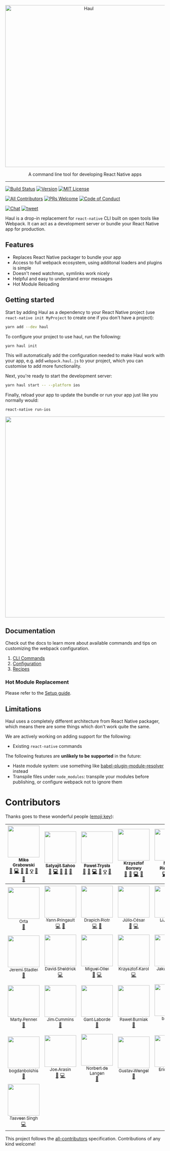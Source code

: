 <p align="center">
  <img alt="Haul" src="https://cloud.githubusercontent.com/assets/1174278/24502391/25619f98-156b-11e7-994c-a8495b4735d5.png" width="512">
</p>

<p align="center">
  A command line tool for developing React Native apps
</p>

---

[![Build Status][build-badge]][build]
[![Version][version-badge]][package]
[![MIT License][license-badge]][license]


[![All Contributors][all-contributors-badge]](#contributors)
[![PRs Welcome][prs-welcome-badge]][prs-welcome]
[![Code of Conduct][coc-badge]][coc]

[![Chat][chat-badge]][chat]
[![tweet][tweet-badge]][tweet]

Haul is a drop-in replacement for `react-native` CLI built on open tools like Webpack. It can act as a development server or bundle your React Native app for production.

## Features

- Replaces React Native packager to bundle your app
- Access to full webpack ecosystem, using additonal loaders and plugins is simple
- Doesn't need watchman, symlinks work nicely
- Helpful and easy to understand error messages
- Hot Module Reloading

## Getting started

Start by adding Haul as a dependency to your React Native project (use `react-native init MyProject` to create one if you don't have a project):

```bash
yarn add --dev haul
```

To configure your project to use haul, run the following:

```bash
yarn haul init
```

This will automatically add the configuration needed to make Haul work with your app, e.g. add `webpack.haul.js` to your project, which you can customise to add more functionality.

Next, you're ready to start the development server:

```bash
yarn haul start -- --platform ios
```

Finally, reload your app to update the bundle or run your app just like you normally would:

```bash
react-native run-ios
```

<p align="center">
  <img width="635" src="https://cloud.githubusercontent.com/assets/2464966/24395888/8957aba8-13a1-11e7-96a3-70d34d4b5069.png" />
</p>

## Documentation

Check out the docs to learn more about available commands and tips on customizing the webpack configuration.

1. [CLI Commands](docs/CLI%20Commands.md)
1. [Configuration](docs/Configuration.md)
1. [Recipes](docs/Recipes.md)

### Hot Module Replacement
Please refer to the [Setup guide](./docs/hmr/Setup.md).

## Limitations

Haul uses a completely different architecture from React Native packager, which means there are some things which don't work quite the same.

We are actively working on adding support for the following:

- Existing `react-native` commands

The following features are **unlikely to be supported** in the future:

- Haste module system: use something like [babel-plugin-module-resolver](https://github.com/tleunen/babel-plugin-module-resolver) instead
- Transpile files under `node_modules`: transpile your modules before publishing, or configure webpack not to ignore them

# Contributors

Thanks goes to these wonderful people ([emoji key](https://github.com/kentcdodds/all-contributors#emoji-key)):

<!-- ALL-CONTRIBUTORS-LIST:START - Do not remove or modify this section -->
| [<img src="https://avatars2.githubusercontent.com/u/2464966?v=4" width="100px;"/><br /><sub>Mike Grabowski</sub>](https://twitter.com/grabbou)<br />[💬](#question-grabbou "Answering Questions") [💻](https://github.com/grabbou/haul/commits?author=grabbou "Code") [🎨](#design-grabbou "Design") [📖](https://github.com/grabbou/haul/commits?author=grabbou "Documentation") [💡](#example-grabbou "Examples") [🤔](#ideas-grabbou "Ideas, Planning, & Feedback") [👀](#review-grabbou "Reviewed Pull Requests") | [<img src="https://avatars2.githubusercontent.com/u/1174278?v=4" width="100px;"/><br /><sub>Satyajit Sahoo</sub>](https://twitter.com/satya164)<br />[💬](#question-satya164 "Answering Questions") [💻](https://github.com/grabbou/haul/commits?author=satya164 "Code") [🎨](#design-satya164 "Design") [🤔](#ideas-satya164 "Ideas, Planning, & Feedback") [👀](#review-satya164 "Reviewed Pull Requests") | [<img src="https://avatars2.githubusercontent.com/u/17573635?v=4" width="100px;"/><br /><sub>Paweł Trysła</sub>](https://twitter.com/_zamotany)<br />[💬](#question-zamotany "Answering Questions") [🐛](https://github.com/grabbou/haul/issues?q=author%3Azamotany "Bug reports") [💻](https://github.com/grabbou/haul/commits?author=zamotany "Code") [📖](https://github.com/grabbou/haul/commits?author=zamotany "Documentation") [💡](#example-zamotany "Examples") [🤔](#ideas-zamotany "Ideas, Planning, & Feedback") | [<img src="https://avatars2.githubusercontent.com/u/6444719?v=4" width="100px;"/><br /><sub>Krzysztof Borowy</sub>](https://twitter.com/Krizzu)<br />[💬](#question-Krizzu "Answering Questions") [🐛](https://github.com/grabbou/haul/issues?q=author%3AKrizzu "Bug reports") [💻](https://github.com/grabbou/haul/commits?author=Krizzu "Code") [🤔](#ideas-Krizzu "Ideas, Planning, & Feedback") | [<img src="https://avatars2.githubusercontent.com/u/5106466?v=4" width="100px;"/><br /><sub>Michał Pierzchała</sub>](https://twitter.com/thymikee)<br />[💻](https://github.com/grabbou/haul/commits?author=thymikee "Code") [🤔](#ideas-thymikee "Ideas, Planning, & Feedback") [⚠️](https://github.com/grabbou/haul/commits?author=thymikee "Tests") | [<img src="https://avatars0.githubusercontent.com/u/68273?v=4" width="100px;"/><br /><sub>Steve Kellock</sub>](https://github.com/skellock)<br />[💻](https://github.com/grabbou/haul/commits?author=skellock "Code") | [<img src="https://avatars2.githubusercontent.com/u/3254314?v=4" width="100px;"/><br /><sub>Mathieu Dutour</sub>](https://mathieu.dutour.me)<br />[💻](https://github.com/grabbou/haul/commits?author=mathieudutour "Code") |
| :---: | :---: | :---: | :---: | :---: | :---: | :---: |
| [<img src="https://avatars2.githubusercontent.com/u/49038?v=4" width="100px;"/><br /><sub>Orta</sub>](http://orta.io)<br />[📖](https://github.com/grabbou/haul/commits?author=orta "Documentation") | [<img src="https://avatars0.githubusercontent.com/u/5436545?v=4" width="100px;"/><br /><sub>Yann Pringault</sub>](https://github.com/Kerumen)<br />[💻](https://github.com/grabbou/haul/commits?author=Kerumen "Code") [📖](https://github.com/grabbou/haul/commits?author=Kerumen "Documentation") | [<img src="https://avatars2.githubusercontent.com/u/16336501?v=4" width="100px;"/><br /><sub>Drapich Piotr</sub>](https://github.com/dratwas)<br />[💻](https://github.com/grabbou/haul/commits?author=dratwas "Code") [📖](https://github.com/grabbou/haul/commits?author=dratwas "Documentation") | [<img src="https://avatars3.githubusercontent.com/u/387794?v=4" width="100px;"/><br /><sub>Júlio César</sub>](http://julioc.me)<br />[🐛](https://github.com/grabbou/haul/issues?q=author%3AJulioC "Bug reports") [💻](https://github.com/grabbou/haul/commits?author=JulioC "Code") | [<img src="https://avatars0.githubusercontent.com/u/1216029?v=4" width="100px;"/><br /><sub>LiJung Chi</sub>](http://chilijung.me)<br />[💻](https://github.com/grabbou/haul/commits?author=chilijung "Code") | [<img src="https://avatars1.githubusercontent.com/u/6403450?v=4" width="100px;"/><br /><sub>spypsy</sub>](https://github.com/spypsy)<br />[💻](https://github.com/grabbou/haul/commits?author=spypsy "Code") | [<img src="https://avatars1.githubusercontent.com/u/12488826?v=4" width="100px;"/><br /><sub>Juwan Wheatley</sub>](https://fiber-god.github.io/)<br />[📖](https://github.com/grabbou/haul/commits?author=fiber-god "Documentation") |
| [<img src="https://avatars2.githubusercontent.com/u/3100817?v=4" width="100px;"/><br /><sub>Jeremi Stadler</sub>](http://jeremi.se)<br />[📖](https://github.com/grabbou/haul/commits?author=jeremistadler "Documentation") | [<img src="https://avatars2.githubusercontent.com/u/1242537?v=4" width="100px;"/><br /><sub>David Sheldrick</sub>](https://github.com/ds300)<br />[💻](https://github.com/grabbou/haul/commits?author=ds300 "Code") | [<img src="https://avatars3.githubusercontent.com/u/5677929?v=4" width="100px;"/><br /><sub>Miguel Oller</sub>](https://twitter.com/ollermi)<br />[🐛](https://github.com/grabbou/haul/issues?q=author%3Amigueloller "Bug reports") [💻](https://github.com/grabbou/haul/commits?author=migueloller "Code") | [<img src="https://avatars3.githubusercontent.com/u/12470911?v=4" width="100px;"/><br /><sub>Krzysztof Karol</sub>](https://github.com/KrzysztofKarol)<br />[💻](https://github.com/grabbou/haul/commits?author=KrzysztofKarol "Code") | [<img src="https://avatars1.githubusercontent.com/u/7150839?v=4" width="100px;"/><br /><sub>Jakub Stasiak</sub>](https://github.com/jakubsta)<br />[💻](https://github.com/grabbou/haul/commits?author=jakubsta "Code") | [<img src="https://avatars2.githubusercontent.com/u/774577?v=4" width="100px;"/><br /><sub>Ferran Negre</sub>](http://twitter.com/ferrannp)<br />[🐛](https://github.com/grabbou/haul/issues?q=author%3Aferrannp "Bug reports") [💻](https://github.com/grabbou/haul/commits?author=ferrannp "Code") | [<img src="https://avatars2.githubusercontent.com/u/26751770?v=4" width="100px;"/><br /><sub>CL123123</sub>](https://github.com/CL123123)<br />[📖](https://github.com/grabbou/haul/commits?author=CL123123 "Documentation") |
| [<img src="https://avatars0.githubusercontent.com/u/1819798?v=4" width="100px;"/><br /><sub>Marty Penner</sub>](http://penner.me)<br />[📖](https://github.com/grabbou/haul/commits?author=martypenner "Documentation") | [<img src="https://avatars0.githubusercontent.com/u/108938?v=4" width="100px;"/><br /><sub>Jim Cummins</sub>](https://jimthedev.com)<br />[📖](https://github.com/grabbou/haul/commits?author=jimthedev "Documentation") | [<img src="https://avatars0.githubusercontent.com/u/997157?v=4" width="100px;"/><br /><sub>Gant Laborde</sub>](https://github.com/GantMan)<br />[📖](https://github.com/grabbou/haul/commits?author=GantMan "Documentation") | [<img src="https://avatars0.githubusercontent.com/u/1809192?v=4" width="100px;"/><br /><sub>Paweł Burniak</sub>](https://github.com/mitcom)<br />[📖](https://github.com/grabbou/haul/commits?author=mitcom "Documentation") | [<img src="https://avatars0.githubusercontent.com/u/25077318?v=4" width="100px;"/><br /><sub>bsnelder</sub>](https://github.com/bsnelder)<br />[💻](https://github.com/grabbou/haul/commits?author=bsnelder "Code") | [<img src="https://avatars2.githubusercontent.com/u/4400726?v=4" width="100px;"/><br /><sub>aivæn</sub>](https://ivan.moe/)<br />[💻](https://github.com/grabbou/haul/commits?author=SEAPUNK "Code") | [<img src="https://avatars2.githubusercontent.com/u/9661806?v=4" width="100px;"/><br /><sub>Nemanja Stojanovic</sub>](https://nem035.com)<br />[💻](https://github.com/grabbou/haul/commits?author=nem035 "Code") |
| [<img src="https://avatars3.githubusercontent.com/u/2010912?v=4" width="100px;"/><br /><sub>bogdanbolchis</sub>](https://github.com/bogdanbolchis)<br />[📖](https://github.com/grabbou/haul/commits?author=bogdanbolchis "Documentation") | [<img src="https://avatars1.githubusercontent.com/u/3767?v=4" width="100px;"/><br /><sub>Joe Arasin</sub>](http://joe.arasin.com)<br />[🐛](https://github.com/grabbou/haul/issues?q=author%3Ajoearasin "Bug reports") [💻](https://github.com/grabbou/haul/commits?author=joearasin "Code") | [<img src="https://avatars2.githubusercontent.com/u/3070389?v=4" width="100px;"/><br /><sub>Norbert de Langen</sub>](https://github.com/ndelangen)<br />[📖](https://github.com/grabbou/haul/commits?author=ndelangen "Documentation") | [<img src="https://avatars3.githubusercontent.com/u/6381792?v=4" width="100px;"/><br /><sub>Gustav Wengel</sub>](http://gustavwengel.dk)<br />[📖](https://github.com/grabbou/haul/commits?author=GeeWee "Documentation") | [<img src="https://avatars2.githubusercontent.com/u/1930227?v=4" width="100px;"/><br /><sub>Eric Wooley</sub>](http://ericwooley.github.io)<br />[🐛](https://github.com/grabbou/haul/issues?q=author%3Aericwooley "Bug reports") [💻](https://github.com/grabbou/haul/commits?author=ericwooley "Code") | [<img src="https://avatars2.githubusercontent.com/u/6714912?v=4" width="100px;"/><br /><sub>Matt Cubitt</sub>](https://github.com/mattcubitt)<br />[🐛](https://github.com/grabbou/haul/issues?q=author%3Amattcubitt "Bug reports") [💻](https://github.com/grabbou/haul/commits?author=mattcubitt "Code") | [<img src="https://avatars3.githubusercontent.com/u/8135252?v=4" width="100px;"/><br /><sub>Jakub Beneš</sub>](https://jukben.cz)<br />[💻](https://github.com/grabbou/haul/commits?author=jukben "Code") |
| [<img src="https://avatars2.githubusercontent.com/u/397824?v=4" width="100px;"/><br /><sub>Tasveer Singh</sub>](http://twitter.com/tazsingh)<br />[💻](https://github.com/grabbou/haul/commits?author=tazsingh "Code") |
<!-- ALL-CONTRIBUTORS-LIST:END -->

This project follows the [all-contributors](https://github.com/kentcdodds/all-contributors) specification. Contributions of any kind welcome!

<!-- badges -->
[build-badge]: https://img.shields.io/circleci/project/github/callstack/haul/master.svg?style=flat-square
[build]: https://circleci.com/gh/callstack/haul
[version-badge]: https://img.shields.io/npm/v/haul.svg?style=flat-square
[package]: https://www.npmjs.com/package/haul
[license-badge]: https://img.shields.io/npm/l/haul.svg?style=flat-square
[license]: https://github.com/callstack/haul/blob/master/LICENSE
[prs-welcome-badge]: https://img.shields.io/badge/PRs-welcome-brightgreen.svg?style=flat-square
[prs-welcome]: http://makeapullrequest.com
[coc-badge]: https://img.shields.io/badge/code%20of-conduct-ff69b4.svg?style=flat-square
[coc]: https://github.com/callstack/haul/blob/master/CODE_OF_CONDUCT.md
[all-contributors-badge]: https://img.shields.io/badge/all_contributors-34-orange.svg?style=flat-square
[chat-badge]: https://img.shields.io/badge/chat-slack-brightgreen.svg?style=flat-square&colorB=E01563
[chat]: https://slack.callstack.io/
[tweet-badge]: https://img.shields.io/badge/tweet-%23haul-blue.svg?style=flat-square&colorB=1DA1F2&logo=data:image/png;base64,iVBORw0KGgoAAAANSUhEUgAAABgAAAAUCAYAAACXtf2DAAAAAXNSR0IArs4c6QAAAaRJREFUOBGtlM8rBGEYx3cWtRHJRaKcuMtBSitxkCQ3LtzkP9iUUu5ODspRHLhRLtq0FxeicEBC2cOivcge%2FMgan3fNM8bbzL4zm6c%2BPT%2Fe7%2FO8887svrFYBWbbtgWzsAt3sAcpqJFxxF1QV8oJFqFPFst5dLWQAT87oTgPB7DtziFRT1EA4yZolsFkhwjGYFRO8Op0KD8HVe7unoB6PRTBZG8IctAmG1xrHcfkQ2B55sfI%2ByGMXSBqV71xZ8CWdxBxN6ThFuECDEAL%2Bc9HIzDYumVZ966GZnX0SzCZvEqTbkaGywkyFE6hKAsBPhFQ18uPUqh2ggJ%2BUor%2F4M%2F%2FzOC8g6YzR1i%2F8g4vvSI%2ByD7FFNjexQrjHd8%2BnjABI3AU4Wl16TuF1qANGll81jsi5qu%2Bw6XIsCn4ijhU5FmCJpkV6BGNw410hfSf6JKBQ%2FUFxHGYBnWnmOwDwYQ%2BwzdHqO75HtiAMJfaC7ph32FSRJCENUhDHsLaJkL%2FX4wMF4%2BwA5bgAcrZE4sr0Cu9Jq9fxyrvBHWbNkMD5CEHWTjjT2m6r5D92jfmbbKJEWuMMAAAAABJRU5ErkJggg%3D%3D
[tweet]: https://twitter.com/intent/tweet?text=Check%20out%20Haul!%20https://github.com/callstack/haul%20%F0%9F%91%8D
